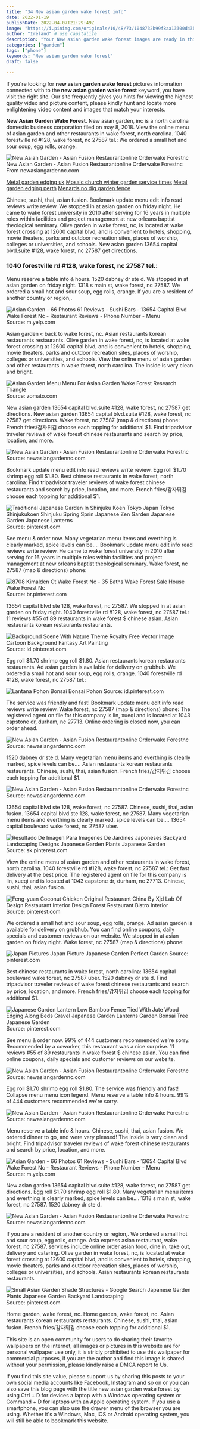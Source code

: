```yaml
---
title: "34 New asian garden wake forest info"
date: 2022-01-19
publishDate: 2022-04-07T21:29:49Z
image: "https://i.pinimg.com/originals/10/48/73/1048732b99f8aa13300d43b85dd0a332.jpg"
author: "Ireland" # use capitalize
description: "Your New asian garden wake forest images are ready in this website. New asian garden wake forest are a topic that is being searched for and liked by netizens now. You can Get the New asian garden wake forest files here. Get all royalty-free vectors."
categories: ["garden"]
tags: ["phone"]
keywords: "New asian garden wake forest"
draft: false

---
```


If you're looking for **new asian garden wake forest** pictures information connected with to the **new asian garden wake forest** keyword, you have visit the right  site.  Our site frequently  gives you  hints  for viewing  the highest  quality video and picture  content, please kindly hunt and locate more enlightening video content and images  that match your interests.

**New Asian Garden Wake Forest**. New asian garden, inc is a north carolina domestic business corporation filed on may 8, 2018. View the online menu of asian garden and other restaurants in wake forest, north carolina. 1040 forestville rd #128, wake forest, nc 27587 tel.: We ordered a small hot and sour soup, egg rolls, orange.

![New Asian Garden - Asian Fusion Restaurantonline Orderwake Forestnc](https://www.newasiangardennc.com/wp-content/uploads/2018/08/%E5%B0%8F%E5%9B%BE-potsticker2.jpg "New Asian Garden - Asian Fusion Restaurantonline Orderwake Forestnc")
New Asian Garden - Asian Fusion Restaurantonline Orderwake Forestnc From newasiangardennc.com

[Metal garden edging uk](/metal-garden-edging-uk/)
[Mosaic church winter garden service times](/mosaic-church-winter-garden-service-times/)
[Metal garden edging perth](/metal-garden-edging-perth/)
[Menards no dig garden fence](/menards-no-dig-garden-fence/)

Chinese, sushi, thai, asian fusion. Bookmark update menu edit info read reviews write review. We stopped in at asian garden on friday night. He came to wake forest university in 2010 after serving for 16 years in multiple roles within facilities and project management at new orleans baptist theological seminary. Olive garden in wake forest, nc, is located at wake forest crossing at 12600 capital blvd, and is convenient to hotels, shopping, movie theaters, parks and outdoor recreation sites, places of worship, colleges or universities, and schools. New asian garden 13654 capital blvd.suite #128, wake forest, nc 27587 get directions.

### 1040 forestville rd #128, wake forest, nc 27587 tel.:

Menu reserve a table info &amp; hours. 1520 dabney dr ste d. We stopped in at asian garden on friday night. 1318 s main st, wake forest, nc 27587. We ordered a small hot and sour soup, egg rolls, orange. If you are a resident of another country or region,.


![Asian Garden - 66 Photos 61 Reviews - Sushi Bars - 13654 Capital Blvd Wake Forest Nc - Restaurant Reviews - Phone Number - Menu](https://s3-media0.fl.yelpcdn.com/bphoto/m8OP1xFZ2vJ85bLRZg0fuw/348s.jpg "Asian Garden - 66 Photos 61 Reviews - Sushi Bars - 13654 Capital Blvd Wake Forest Nc - Restaurant Reviews - Phone Number - Menu")
Source: m.yelp.com

Asian garden « back to wake forest, nc. Asian restaurants korean restaurants restaurants. Olive garden in wake forest, nc, is located at wake forest crossing at 12600 capital blvd, and is convenient to hotels, shopping, movie theaters, parks and outdoor recreation sites, places of worship, colleges or universities, and schools. View the online menu of asian garden and other restaurants in wake forest, north carolina. The inside is very clean and bright.

![Asian Garden Menu Menu For Asian Garden Wake Forest Research Triangle](https://b.zmtcdn.com/data/menus/757/17056757/e27088ceb14275697fe51d02e61fdf7d.jpg "Asian Garden Menu Menu For Asian Garden Wake Forest Research Triangle")
Source: zomato.com

New asian garden 13654 capital blvd.suite #128, wake forest, nc 27587 get directions. New asian garden 13654 capital blvd.suite #128, wake forest, nc 27587 get directions. Wake forest, nc 27587 (map &amp; directions) phone: French fries/감자튀김 choose each topping for additional $1. Find tripadvisor traveler reviews of wake forest chinese restaurants and search by price, location, and more.

![New Asian Garden - Asian Fusion Restaurantonline Orderwake Forestnc](https://www.newasiangardennc.com/wp-content/uploads/2007/02/%E6%97%A5%E9%A4%90%20%E5%A4%A7Slider%203.jpg "New Asian Garden - Asian Fusion Restaurantonline Orderwake Forestnc")
Source: newasiangardennc.com

Bookmark update menu edit info read reviews write review. Egg roll $1.70 shrimp egg roll $1.80. Best chinese restaurants in wake forest, north carolina: Find tripadvisor traveler reviews of wake forest chinese restaurants and search by price, location, and more. French fries/감자튀김 choose each topping for additional $1.

![Traditional Japanese Garden In Shinjuku Koen Tokyo Japan Tokyo Shinjukukoen Shinjuku Spring Sprin Japanese Zen Garden Japanese Garden Japanese Lanterns](https://i.pinimg.com/736x/37/2d/e0/372de040f5f67a73f8c0bade714abc16--japanese-stone-lanterns-zen-gardens.jpg "Traditional Japanese Garden In Shinjuku Koen Tokyo Japan Tokyo Shinjukukoen Shinjuku Spring Sprin Japanese Zen Garden Japanese Garden Japanese Lanterns")
Source: pinterest.com

See menu &amp; order now. Many vegetarian menu items and everthing is clearly marked, spice levels can be…. Bookmark update menu edit info read reviews write review. He came to wake forest university in 2010 after serving for 16 years in multiple roles within facilities and project management at new orleans baptist theological seminary. Wake forest, nc 27587 (map &amp; directions) phone:

![8708 Kimalden Ct Wake Forest Nc - 35 Baths Wake Forest Sale House Wake Forest Nc](https://i.pinimg.com/originals/ec/1b/03/ec1b030736095d0777c7072eb1d46e68.png "8708 Kimalden Ct Wake Forest Nc - 35 Baths Wake Forest Sale House Wake Forest Nc")
Source: br.pinterest.com

13654 capital blvd ste 128, wake forest, nc 27587. We stopped in at asian garden on friday night. 1040 forestville rd #128, wake forest, nc 27587 tel.: 11 reviews #55 of 89 restaurants in wake forest $ chinese asian. Asian restaurants korean restaurants restaurants.

![Background Scene With Nature Theme Royalty Free Vector Image Cartoon Background Fantasy Art Painting](https://i.pinimg.com/736x/b9/38/cc/b938cc5b06cc7a4bab8aef3faca08f43.jpg "Background Scene With Nature Theme Royalty Free Vector Image Cartoon Background Fantasy Art Painting")
Source: id.pinterest.com

Egg roll $1.70 shrimp egg roll $1.80. Asian restaurants korean restaurants restaurants. Ad asian garden is available for delivery on grubhub. We ordered a small hot and sour soup, egg rolls, orange. 1040 forestville rd #128, wake forest, nc 27587 tel.:

![Lantana Pohon Bonsai Bonsai Pohon](https://i.pinimg.com/736x/51/a8/45/51a8457c3ddb0944a81fbc0f05b88326.jpg "Lantana Pohon Bonsai Bonsai Pohon")
Source: id.pinterest.com

The service was friendly and fast! Bookmark update menu edit info read reviews write review. Wake forest, nc 27587 (map &amp; directions) phone: The registered agent on file for this company is lin, xueqi and is located at 1043 capstone dr, durham, nc 27713. Online ordering is closed now, you can order ahead.

![New Asian Garden - Asian Fusion Restaurantonline Orderwake Forestnc](https://www.newasiangardennc.com/wp-content/uploads/2018/08/beef-fr.jpg "New Asian Garden - Asian Fusion Restaurantonline Orderwake Forestnc")
Source: newasiangardennc.com

1520 dabney dr ste d. Many vegetarian menu items and everthing is clearly marked, spice levels can be…. Asian restaurants korean restaurants restaurants. Chinese, sushi, thai, asian fusion. French fries/감자튀김 choose each topping for additional $1.

![New Asian Garden - Asian Fusion Restaurantonline Orderwake Forestnc](https://www.newasiangardennc.com/wp-content/uploads/2018/08/%E5%A4%A7%E5%9B%BE-1%E7%94%9C%E9%85%B8%E9%B8%A1.jpg "New Asian Garden - Asian Fusion Restaurantonline Orderwake Forestnc")
Source: newasiangardennc.com

13654 capital blvd ste 128, wake forest, nc 27587. Chinese, sushi, thai, asian fusion. 13654 capital blvd ste 128, wake forest, nc 27587. Many vegetarian menu items and everthing is clearly marked, spice levels can be…. 13654 capital boulevard wake forest, nc 27587 uber.

![Resultado De Imagen Para Imagenes De Jardines Japoneses Backyard Landscaping Designs Japanese Garden Plants Japanese Garden](https://i.pinimg.com/736x/74/33/13/74331359a4396ba113479be44c190acc.jpg "Resultado De Imagen Para Imagenes De Jardines Japoneses Backyard Landscaping Designs Japanese Garden Plants Japanese Garden")
Source: sk.pinterest.com

View the online menu of asian garden and other restaurants in wake forest, north carolina. 1040 forestville rd #128, wake forest, nc 27587 tel.: Get fast delivery at the best price. The registered agent on file for this company is lin, xueqi and is located at 1043 capstone dr, durham, nc 27713. Chinese, sushi, thai, asian fusion.

![Feng-yuan Coconut Chicken Original Restaurant China By Xjd Lab Of Design Restaurant Interior Design Forest Restaurant Bistro Interior](https://i.pinimg.com/736x/77/31/c1/7731c11fdb83c59714af2c3f86ceeef5.jpg "Feng-yuan Coconut Chicken Original Restaurant China By Xjd Lab Of Design Restaurant Interior Design Forest Restaurant Bistro Interior")
Source: pinterest.com

We ordered a small hot and sour soup, egg rolls, orange. Ad asian garden is available for delivery on grubhub. You can find online coupons, daily specials and customer reviews on our website. We stopped in at asian garden on friday night. Wake forest, nc 27587 (map &amp; directions) phone:

![Japan Pictures Japan Picture Japanese Garden Perfect Garden](https://i.pinimg.com/originals/57/d7/13/57d713aa68c3460cb59fb670601fd82c.jpg "Japan Pictures Japan Picture Japanese Garden Perfect Garden")
Source: pinterest.com

Best chinese restaurants in wake forest, north carolina: 13654 capital boulevard wake forest, nc 27587 uber. 1520 dabney dr ste d. Find tripadvisor traveler reviews of wake forest chinese restaurants and search by price, location, and more. French fries/감자튀김 choose each topping for additional $1.

![Japanese Garden Lantern Low Bamboo Fence Tied With Jute Wood Edging Along Beds Gravel Japanese Garden Lanterns Garden Bonsai Tree Japanese Garden](https://i.pinimg.com/originals/84/e3/96/84e396e951ee49d6d1024f304d214e28.jpg "Japanese Garden Lantern Low Bamboo Fence Tied With Jute Wood Edging Along Beds Gravel Japanese Garden Lanterns Garden Bonsai Tree Japanese Garden")
Source: pinterest.com

See menu &amp; order now. 99% of 444 customers recommended we&#039;re sorry. Recommended by a coworker, this restaurant was a nice surprise. 11 reviews #55 of 89 restaurants in wake forest $ chinese asian. You can find online coupons, daily specials and customer reviews on our website.

![New Asian Garden - Asian Fusion Restaurantonline Orderwake Forestnc](https://www.newasiangardennc.com/wp-content/themes/menuchinese/images/header.jpg "New Asian Garden - Asian Fusion Restaurantonline Orderwake Forestnc")
Source: newasiangardennc.com

Egg roll $1.70 shrimp egg roll $1.80. The service was friendly and fast! Collapse menu menu icon legend. Menu reserve a table info &amp; hours. 99% of 444 customers recommended we&#039;re sorry.

![New Asian Garden - Asian Fusion Restaurantonline Orderwake Forestnc](https://www.newasiangardennc.com/wp-content/uploads/2018/08/%E5%A4%A7%E5%9B%BE-%E4%B8%AD%E9%A4%90-curry-chicken.jpg "New Asian Garden - Asian Fusion Restaurantonline Orderwake Forestnc")
Source: newasiangardennc.com

Menu reserve a table info &amp; hours. Chinese, sushi, thai, asian fusion. We ordered dinner to go, and were very pleased! The inside is very clean and bright. Find tripadvisor traveler reviews of wake forest chinese restaurants and search by price, location, and more.

![Asian Garden - 66 Photos 61 Reviews - Sushi Bars - 13654 Capital Blvd Wake Forest Nc - Restaurant Reviews - Phone Number - Menu](https://s3-media0.fl.yelpcdn.com/bphoto/x0DvD7-bvDQJPQfpT9aGMA/348s.jpg "Asian Garden - 66 Photos 61 Reviews - Sushi Bars - 13654 Capital Blvd Wake Forest Nc - Restaurant Reviews - Phone Number - Menu")
Source: m.yelp.com

New asian garden 13654 capital blvd.suite #128, wake forest, nc 27587 get directions. Egg roll $1.70 shrimp egg roll $1.80. Many vegetarian menu items and everthing is clearly marked, spice levels can be…. 1318 s main st, wake forest, nc 27587. 1520 dabney dr ste d.

![New Asian Garden - Asian Fusion Restaurantonline Orderwake Forestnc](https://www.newasiangardennc.com/wp-content/uploads/2018/08/%E5%B0%8F%E5%9B%BE-potsticker2.jpg "New Asian Garden - Asian Fusion Restaurantonline Orderwake Forestnc")
Source: newasiangardennc.com

If you are a resident of another country or region,. We ordered a small hot and sour soup, egg rolls, orange. Asia express asian restaurant, wake forest, nc 27587, services include online order asian food, dine in, take out, delivery and catering. Olive garden in wake forest, nc, is located at wake forest crossing at 12600 capital blvd, and is convenient to hotels, shopping, movie theaters, parks and outdoor recreation sites, places of worship, colleges or universities, and schools. Asian restaurants korean restaurants restaurants.

![Small Asian Garden Shade Structures - Google Search Japanese Garden Plants Japanese Garden Backyard Landscaping](https://i.pinimg.com/originals/10/48/73/1048732b99f8aa13300d43b85dd0a332.jpg "Small Asian Garden Shade Structures - Google Search Japanese Garden Plants Japanese Garden Backyard Landscaping")
Source: pinterest.com

Home garden, wake forest, nc. Home garden, wake forest, nc. Asian restaurants korean restaurants restaurants. Chinese, sushi, thai, asian fusion. French fries/감자튀김 choose each topping for additional $1.

This site is an open community for users to do sharing their favorite wallpapers on the internet, all images or pictures in this website are for personal wallpaper use only, it is stricly prohibited to use this wallpaper for commercial purposes, if you are the author and find this image is shared without your permission, please kindly raise a DMCA report to Us.

If you find this site value, please support us by sharing this posts to your own social media accounts like Facebook, Instagram and so on or you can also save this blog page with the title new asian garden wake forest by using Ctrl + D for devices a laptop with a Windows operating system or Command + D for laptops with an Apple operating system. If you use a smartphone, you can also use the drawer menu of the browser you are using. Whether it's a Windows, Mac, iOS or Android operating system, you will still be able to bookmark this website.
